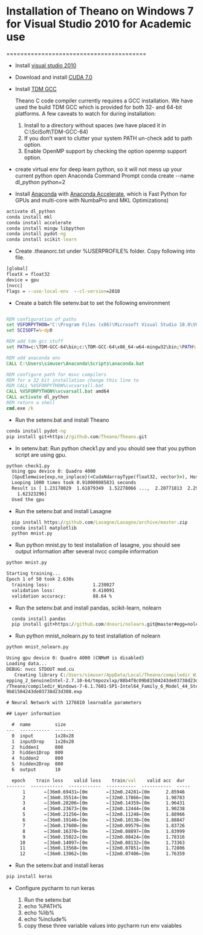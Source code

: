 # Installation of Theano on Windows 7 for Visual Studio 2010 for Academic use
========================================
* Install [visual studio 2010](https://www.dreamspark.com/)
* Download and install [CUDA 7.0](https://developer.nvidia.com/cuda-downloads)
* Install [TDM GCC](http://tdm-gcc.tdragon.net/)

  Theano C code compiler currently requires a GCC installation. We have used the build TDM GCC which is provided for both 32- and 64-bit platforms. A few caveats to watch for during installation:

   1. Install to a directory without spaces (we have placed it in C:\SciSoft\TDM-GCC-64)
   2. If you don’t want to clutter your system PATH un-check add to path option.
   3. Enable OpenMP support by checking the option openmp support option.

* create virtual env for deep learn python, so it will not mess up your current python
  open Anaconda Command Prompt
  conda create --name dl_python python=2

* Install [Anaconda](https://store.continuum.io/cshop/anaconda/) with [Anaconda Accelerate](https://store.continuum.io/cshop/academicanaconda), which is Fast Python for GPUs and multi-core with NumbaPro and MKL Optimizations)

~~~~bat
activate dl_python
conda install mkl
conda install accelerate
conda install mingw libpython
conda install pydot-ng
conda install scikit-learn
~~~~  

* Create .theanorc.txt under %USERPROFILE% folder. Copy following into file.
~~~~bat
[global]
floatX = float32
device = gpu
[nvcc]
flags = --use-local-env  --cl-version=2010
~~~~

* Create a batch file setenv.bat to set the following environment

~~~~bat

REM configuration of paths
set VSFORPYTHON="C:\Program Files (x86)\Microsoft Visual Studio 10.0\VC"
set SCISOFT=%~dp0

REM add tdm gcc stuff
set PATH=c:\TDM-GCC-64\bin;c:\TDM-GCC-64\x86_64-w64-mingw32\bin;%PATH%

REM add anaconda env
CALL C:\Users\simuser\Anaconda\Scripts\anaconda.bat

REM configure path for msvc compilers
REM for a 32 bit installation change this line to
REM CALL %VSFORPYTHON%\vcvarsall.bat
CALL %VSFORPYTHON%\vcvarsall.bat amd64
CALL activate dl_python
REM return a shell
cmd.exe /k

~~~~
* Run the setenv.bat and install Theano

~~~~bat
conda install pydot-ng
pip install git+https://github.com/Theano/Theano.git
~~~~

* In setenv.bat: Run python check1.py and you should see that you python script are using gpu.

~~~~bat
python check1.py
  Using gpu device 0: Quadro 4000
  [GpuElemwise{exp,no_inplace}(<CudaNdarrayType(float32, vector)>), HostFromGpu(GpuElemwise{exp,no_inplace}.0)]
  Looping 1000 times took 0.910000085831 seconds
  Result is [ 1.23178029  1.61879349  1.52278066 ...,  2.20771813  2.29967761
    1.62323296]
  Used the gpu
~~~~
* Run the setenv.bat and install Lasagne

~~~~bat
  pip install https://github.com/Lasagne/Lasagne/archive/master.zip
  conda install matplotlib
  python mnist.py
~~~~

* Run python mnist.py to test installation of lasagne, you should see output information after several nvcc compile information

~~~~bat
python mnist.py

Starting training...
Epoch 1 of 50 took 2.630s
  training loss:                1.230027
  validation loss:              0.410091
  validation accuracy:          88.64 %

~~~~

* Run the setenv.bat and install pandas, scikit-learn, nolearn

~~~~bat
  conda install pandas
  pip install git+https://github.com/dnouri/nolearn.git@master#egg=nolearn==0.7.git
~~~~

* Run python mnist_nolearn.py to test installation of nolearn

~~~~bat
python mnist_nolearn.py

Using gpu device 0: Quadro 4000 (CNMeM is disabled)
Loading data...
DEBUG: nvcc STDOUT mod.cu
   Creating library C:/Users/simuser/AppData/Local/Theano/compiledir_Windows-7-6.1.7601-SP1-Intel64_Family_6_Model_44_St
epping_2_GenuineIntel-2.7.10-64/tmpozxlxp/88b4f8c09b81504243de03738d23d308.lib and object C:/Users/simuser/AppData/Local
/Theano/compiledir_Windows-7-6.1.7601-SP1-Intel64_Family_6_Model_44_Stepping_2_GenuineIntel-2.7.10-64/tmpozxlxp/88b4f8c0
9b81504243de03738d23d308.exp

# Neural Network with 1276810 learnable parameters

## Layer information

  #  name         size
---  -----------  -------
  0  input        1x28x28
  1  inputDrop    1x28x28
  2  hidden1      800
  3  hidden1Drop  800
  4  hidden2      800
  5  hidden2Drop  800
  6  output       10

  epoch    train loss    valid loss    train/val    valid acc  dur
-------  ------------  ------------  -----------  -----------  -----
      1       ←[36m0.69431←[0m       ←[32m0.24281←[0m      2.85946      0.92890  4.79s
      2       ←[36m0.35514←[0m       ←[32m0.17866←[0m      1.98783      0.94858  4.86s
      3       ←[36m0.28206←[0m       ←[32m0.14359←[0m      1.96431      0.96064  4.79s
      4       ←[36m0.23673←[0m       ←[32m0.12444←[0m      1.90238      0.96598  4.88s
      5       ←[36m0.21256←[0m       ←[32m0.11248←[0m      1.88966      0.96954  4.91s
      6       ←[36m0.19146←[0m       ←[32m0.10138←[0m      1.88847      0.97093  4.83s
      7       ←[36m0.17600←[0m       ←[32m0.09579←[0m      1.83726      0.97231  4.91s
      8       ←[36m0.16370←[0m       ←[32m0.08897←[0m      1.83999      0.97439  4.77s
      9       ←[36m0.15022←[0m       ←[32m0.08424←[0m      1.78316      0.97488  4.78s
     10       ←[36m0.14097←[0m       ←[32m0.08132←[0m      1.73363      0.97528  4.93s
     11       ←[36m0.13568←[0m       ←[32m0.07851←[0m      1.72806      0.97696  4.86s
     12       ←[36m0.13062←[0m       ←[32m0.07406←[0m      1.76359      0.97785  4.89s
~~~~

* Run the setenv.bat and install keras
```bat
pip install keras
```
* Configure pycharm to run keras

  1. Run the setenv.bat
  2. echo %PATH%
  3. echo %lib%
  4. echo %include%
  5. copy these three variable values into pycharm run env vaiables
